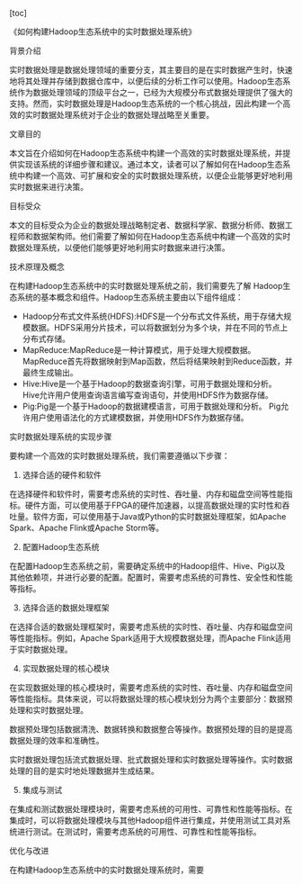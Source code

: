 
[toc]                    
                
                
《如何构建Hadoop生态系统中的实时数据处理系统》

背景介绍

实时数据处理是数据处理领域的重要分支，其主要目的是在实时数据产生时，快速地将其处理并存储到数据仓库中，以便后续的分析工作可以使用。Hadoop生态系统作为数据处理领域的顶级平台之一，已经为大规模分布式数据处理提供了强大的支持。然而，实时数据处理是Hadoop生态系统的一个核心挑战，因此构建一个高效的实时数据处理系统对于企业的数据处理战略至关重要。

文章目的

本文旨在介绍如何在Hadoop生态系统中构建一个高效的实时数据处理系统，并提供实现该系统的详细步骤和建议。通过本文，读者可以了解如何在Hadoop生态系统中构建一个高效、可扩展和安全的实时数据处理系统，以便企业能够更好地利用实时数据来进行决策。

目标受众

本文的目标受众为企业的数据处理战略制定者、数据科学家、数据分析师、数据工程师和数据架构师。他们需要了解如何在Hadoop生态系统中构建一个高效的实时数据处理系统，以便他们能够更好地利用实时数据来进行决策。

技术原理及概念

在构建Hadoop生态系统中的实时数据处理系统之前，我们需要先了解 Hadoop生态系统的基本概念和组件。Hadoop生态系统主要由以下组件组成：

- Hadoop分布式文件系统(HDFS):HDFS是一个分布式文件系统，用于存储大规模数据。HDFS采用分片技术，可以将数据划分为多个块，并在不同的节点上分布式存储。
- MapReduce:MapReduce是一种计算模式，用于处理大规模数据。MapReduce首先将数据映射到Map函数，然后将结果映射到Reduce函数，并最终生成输出。
- Hive:Hive是一个基于Hadoop的数据查询引擎，可用于数据处理和分析。Hive允许用户使用查询语言编写查询语句，并使用HDFS作为数据存储。
- Pig:Pig是一个基于Hadoop的数据建模语言，可用于数据处理和分析。 Pig允许用户使用语法化的方式建模数据，并使用HDFS作为数据存储。

实时数据处理系统的实现步骤

要构建一个高效的实时数据处理系统，我们需要遵循以下步骤：

1. 选择合适的硬件和软件

在选择硬件和软件时，需要考虑系统的实时性、吞吐量、内存和磁盘空间等性能指标。硬件方面，可以使用基于FPGA的硬件加速器，以提高数据处理的实时性和吞吐量。软件方面，可以使用基于Java或Python的实时数据处理框架，如Apache Spark、Apache Flink或Apache Storm等。

2. 配置Hadoop生态系统

在配置Hadoop生态系统之前，需要确定系统中的Hadoop组件、Hive、Pig以及其他依赖项，并进行必要的配置。配置时，需要考虑系统的可靠性、安全性和性能等指标。

3. 选择合适的数据处理框架

在选择合适的数据处理框架时，需要考虑系统的实时性、吞吐量、内存和磁盘空间等性能指标。例如，Apache Spark适用于大规模数据处理，而Apache Flink适用于实时数据处理。

4. 实现数据处理的核心模块

在实现数据处理的核心模块时，需要考虑系统的实时性、吞吐量、内存和磁盘空间等性能指标。具体来说，可以将数据处理的核心模块划分为两个主要部分：数据预处理和实时数据处理。

数据预处理包括数据清洗、数据转换和数据整合等操作。数据预处理的目的是提高数据处理的效率和准确性。

实时数据处理包括流式数据处理、批式数据处理和实时数据处理等操作。实时数据处理的目的是实时地处理数据并生成结果。

5. 集成与测试

在集成和测试数据处理模块时，需要考虑系统的可用性、可靠性和性能等指标。在集成时，可以将数据处理模块与其他Hadoop组件进行集成，并使用测试工具对系统进行测试。在测试时，需要考虑系统的可用性、可靠性和性能等指标。

优化与改进

在构建Hadoop生态系统中的实时数据处理系统时，需要

